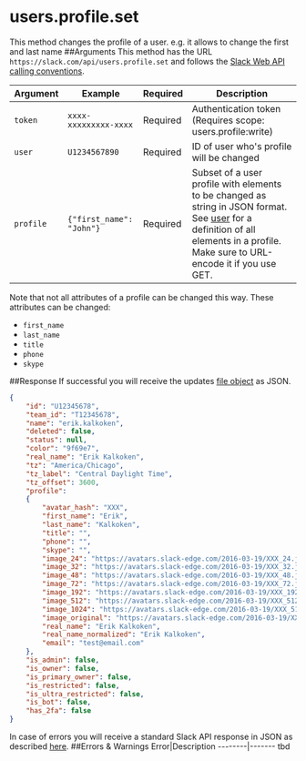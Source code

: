 # users.profile.set
This method changes the profile of a user. e.g. it allows to change the first and last name
##Arguments
This method has the URL `https://slack.com/api/users.profile.set` and follows the [Slack Web API calling conventions](https://api.slack.com/web#basics).

Argument|Example|Required|Description
--------|-------|--------|-----------
`token`|`xxxx-xxxxxxxxx-xxxx`|Required|Authentication token (Requires scope: users.profile:write)
`user`|`U1234567890`|Required|ID of user who's profile will be changed
`profile`|`{"first_name": "John"}`|Required|Subset of a user profile with elements to be changed as string in JSON format. See [user](https://api.slack.com/types/user) for a definition of all elements in a profile. Make sure to URL-encode it if you use GET.

Note that not all attributes of a profile can be changed this way. These attributes can be changed:
- `first_name`
- `last_name`
- `title`
- `phone`
- `skype`

##Response
If successful you will receive the updates [file object](https://api.slack.com/types/file) as JSON.

```json
{
	"id": "U12345678",
	"team_id": "T12345678",
	"name": "erik.kalkoken",
	"deleted": false,
	"status": null,
	"color": "9f69e7",
	"real_name": "Erik Kalkoken",
	"tz": "America/Chicago",
	"tz_label": "Central Daylight Time",
	"tz_offset": 3600,
	"profile": 
	{
		"avatar_hash": "XXX",
		"first_name": "Erik",
		"last_name": "Kalkoken",
		"title": "",
		"phone": "",
		"skype": "",
		"image_24": "https://avatars.slack-edge.com/2016-03-19/XXX_24.jpg",
		"image_32": "https://avatars.slack-edge.com/2016-03-19/XXX_32.jpg",
		"image_48": "https://avatars.slack-edge.com/2016-03-19/XXX_48.jpg",
		"image_72": "https://avatars.slack-edge.com/2016-03-19/XXX_72.jpg",
		"image_192": "https://avatars.slack-edge.com/2016-03-19/XXX_192.jpg",
		"image_512": "https://avatars.slack-edge.com/2016-03-19/XXX_512.jpg",
		"image_1024": "https://avatars.slack-edge.com/2016-03-19/XXX_512.jpg",
		"image_original": "https://avatars.slack-edge.com/2016-03-19/XXX_original.jpg",
		"real_name": "Erik Kalkoken",
		"real_name_normalized": "Erik Kalkoken",
		"email": "test@email.com"
	},
	"is_admin": false,
	"is_owner": false,
	"is_primary_owner": false,
	"is_restricted": false,
	"is_ultra_restricted": false,
	"is_bot": false,
	"has_2fa": false
}
```
In case of errors you will receive a standard Slack API response in JSON as described [here](https://api.slack.com/web#basics).
##Errors & Warnings
Error|Description
--------|-------
tbd
